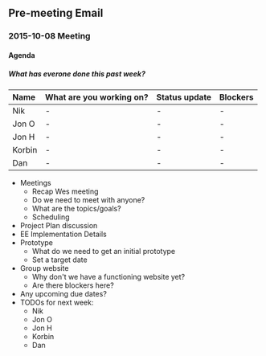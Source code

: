 ## Pre-meeting Email

### 2015-10-08 Meeting

#### Agenda

##### What has everone done this past week?

|Name|What are you working on?|Status update|Blockers|
|:---|:-----------------------|:------------|:-------|
|Nik|           -             |      -      |   -    |
|Jon O|         -             |      -      |   -    |
|Jon H|         -             |      -      |   -    |
|Korbin|        -             |      -      |   -    |
|Dan|           -             |      -      |   -    |


* Meetings
   * Recap Wes meeting
   * Do we need to meet with anyone?
   * What are the topics/goals?
   * Scheduling
* Project Plan discussion
* EE Implementation Details
* Prototype
   * What do we need to get an initial prototype
   * Set a target date
* Group website
   * Why don't we have a functioning website yet?
   * Are there blockers here?
* Any upcoming due dates?
* TODOs for next week:
   * Nik
   * Jon O
   * Jon H
   * Korbin
   * Dan
